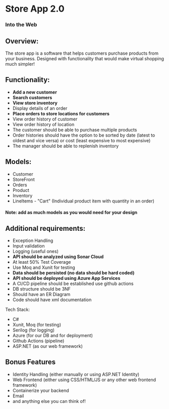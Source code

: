 # Store App 2.0
### Into the Web

## Overview:
The store app is a software that helps customers purchase products from your business. Designed with functionality that would make virtual shopping much simpler!

## Functionality:
* **Add a new customer**
* **Search customers**
* **View store inventory**
* Display details of an order
* **Place orders to store locations for customers**
* View order history of customer
* View order history of location
* The customer should be able to purchase multiple products
* Order histories should have the option to be sorted by date (latest to oldest and vice versa) or cost (least expensive to most expensive)
* The manager should be able to replenish inventory

## Models:
* Customer
* StoreFront
* Orders
* Product
* Inventory
* LineItems - "Cart" (Individual product item with quantity in an order)
#### Note: add as much models as you would need for your design

## Additional requirements:
* Exception Handling
* Input validation
* Logging (useful ones)
* **API should be analyzed using Sonar Cloud**
* At least 50% Test Coverage
* Use Moq and Xunit for testing
* **Data should be persisted (no data should be hard coded)**
* **API should be deployed using Azure App Services**
* A CI/CD pipeline should be established use github actions
* DB structure should be 3NF
* Should have an ER Diagram
* Code should have xml documentation

Tech Stack:
* C#
* Xunit, Moq (for testing)
* Serilog (for logging)
* Azure (for our DB and for deployment)
* Github Actions (pipeline)
* ASP.NET (as our web framework)

## Bonus Features
* Identity Handling (either manually or using ASP.NET Identity)
* Web Frontend (either using CSS/HTML/JS or any other web frontend framework)
* Containerize your backend
* Email
* and anything else you can think of!